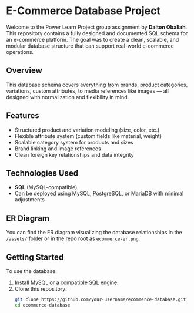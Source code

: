 # E-Commerce Database Project

Welcome to the Power Learn Project group assignment by **Dalton Oballah**. This repository contains a fully designed and documented SQL schema for an e-commerce platform. The goal was to create a clean, scalable, and modular database structure that can support real-world e-commerce operations.

## Overview

This database schema covers everything from brands, product categories, variations, custom attributes, to media references like images — all designed with normalization and flexibility in mind.

## Features

- Structured product and variation modeling (size, color, etc.)
- Flexible attribute system (custom fields like material, weight)
- Scalable category system for products and sizes
- Brand linking and image references
- Clean foreign key relationships and data integrity

## Technologies Used

- **SQL** (MySQL-compatible)
- Can be deployed using MySQL, PostgreSQL, or MariaDB with minimal adjustments

## ER Diagram

You can find the ER diagram visualizing the database relationships in the `/assets/` folder or in the repo root as `ecommerce-er.png`.

## Getting Started

To use the database:
1. Install MySQL or a compatible SQL engine.
2. Clone this repository:
   ```bash
   git clone https://github.com/your-username/ecommerce-database.git
   cd ecommerce-database
